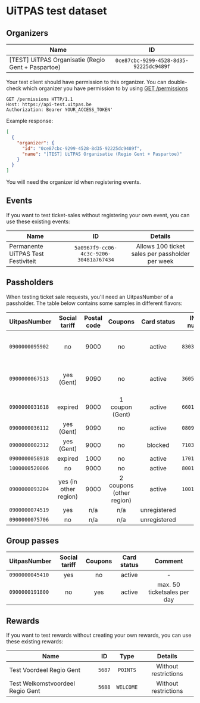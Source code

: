 # UiTPAS test dataset

## Organizers

| Name   |      ID      |
|----------|:-------------:|
| \[TEST] UiTPAS Organisatie (Regio Gent + Paspartoe) |  `0ce87cbc-9299-4528-8d35-92225dc9489f` |

Your test client should have permission to this organizer. You can double-check which organizer you have permission to by using [GET /permissions](/reference/uitpas.json/paths/~1permissions/get)

```http
GET /permissions HTTP/1.1
Host: https://api-test.uitpas.be
Authorization: Bearer YOUR_ACCESS_TOKEN'
```

Example response:

```json
[
  {
    "organizer": {
      "id": "0ce87cbc-9299-4528-8d35-92225dc9489f",
      "name": "[TEST] UiTPAS Organisatie (Regio Gent + Paspartoe)"
    }
  }
]
```

You will need the organizer id when registering events.

## Events

If you want to test ticket-sales without registering your own event, you can use these existing events:

| Name   |      ID      | Details |
|----------|:-------------:|:-------------:|
| Permanente UiTPAS Test Festiviteit | `5a0967f9-cc06-4c3c-9206-30481a767434` | Allows 100 ticket sales per passholder per week |

## Passholders

When testing ticket sale requests, you'll need an UitpasNumber of a passholder. The table below contains some samples in different flavors:

| UitpasNumber    | Social tariff         | Postal code | Coupons                  | Card status  | INSZ-number   | Comment                          |
| --------------- | :-------------------: | :---------: | :----------------------: | :----------: | :-----------: | :------------------------------: |
| `0900000095902` | no                    |     9000    |           no             |    active    | `83030201540` | Use this pass for points rewards |
| `0900000067513` | yes (Gent)            |     9090    |           no             |    active    | `36051380284` | Use this pass for points rewards |
| `0900000031618` | expired               |     9000    |     1 coupon (Gent)      |    active    | `66010101785` | -                                |
| `0900000036112` | yes (Gent)            |     9090    |           no             |    active    | `08091860684` | -                                |
| `0900000002312` | yes (Gent)            |     9000    |           no             |    blocked   | `71030360442` | -                                |
| `0900000058918` | expired               |     1000    |           no             |    active    | `17010180147` | -                                |
| `1000000520006` | no                    |     9000    |           no             |    active    | `80010101392` | -                                |
| `0900000093204` | yes (in other region) |     9000    | 2 coupons (other region) |    active    | `10010105762` | -                                |
| `0900000074519` | yes                   |  n/a        |           n/a            | unregistered | N/A           | -                                |
| `0900000075706` | no                    |  n/a        |           n/a            | unregistered | N/A           | -                                |

## Group passes

| UitpasNumber    | Social tariff | Coupons | Card status | Comment                     |
|-----------------|:-------------:| :-----: | :---------: | :-------------------------: |
| `0900000045410` |         yes   |    no   |    active   | -                           |
| `0900000191800` |         no    |   yes   |    active   | max. 50 ticketsales per day |

## Rewards

If you want to test rewards without creating your own rewards, you can use these existing rewards:

| Name                               |   ID   | Type      | Details              |
|------------------------------------| :----: | :-------: | :------------------: |
| Test Voordeel Regio Gent           | `5687` | `POINTS`  | Without restrictions |
| Test Welkomstvoordeel Regio Gent   | `5688` | `WELCOME` | Without restrictions |
